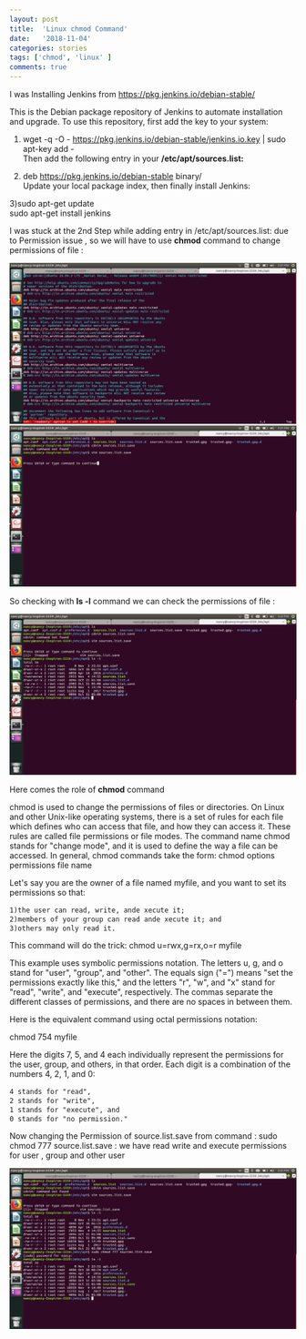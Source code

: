 ```yaml
---
layout: post
title:  'Linux chmod Command'
date:   '2018-11-04'
categories: stories
tags: ['chmod', 'linux' ]
comments: true
---
```

I was Installing Jenkins from https://pkg.jenkins.io/debian-stable/ <br>

This is the Debian package repository of Jenkins to automate installation and upgrade. To use this repository, first add the key to your system: <br>

1) wget -q -O - https://pkg.jenkins.io/debian-stable/jenkins.io.key | sudo apt-key add -<br>
Then add the following entry in your <strong>/etc/apt/sources.list:</strong><br> 

2) deb https://pkg.jenkins.io/debian-stable binary/ <br>
Update your local package index, then finally install Jenkins: <br>

3)sudo apt-get update <br>
sudo apt-get install jenkins

I was stuck at the 2nd Step while adding entry in /etc/apt/sources.list: due to Permission issue , so we will have to use  <strong>chmod</strong> command to change permissions of file : 

<div class="image">
    <a href="/public/img/permissionprob.png">
        <img alt="Permissions Problem tab" src="/public/img/permissionprob.png" />
    </a>
</div>

<div class="image">
    <a href="/public/img/Permission Prob2.png">
        <img alt="Permission Problem" tab" src="/public/img/Permission Prob2.png" />
    </a>
</div>

So checking with <strong>ls -l</strong> command we can check the permissions of file :

<div class="image">
    <a href="/public/img/ls -l.png">
        <img alt="ls -l" src="/public/img/ls -l.png" />
    </a>
</div>

Here comes the role of <strong>chmod</strong> command <br>

chmod is used to change the permissions of files or directories.
On Linux and other Unix-like operating systems, there is a set of rules for each file which defines who can access that file, and how they can access it. These rules are called file permissions or file modes. The command name chmod stands for "change mode", and it is used to define the way a file can be accessed.
In general, chmod commands take the form:
chmod options permissions file name

Let's say you are the owner of a file named myfile, and you want to set its permissions so that:

    1)the user can read, write, ande xecute it;
    2)members of your group can read ande xecute it; and
    3)others may only read it.

This command will do the trick:
chmod u=rwx,g=rx,o=r myfile

This example uses symbolic permissions notation. The letters u, g, and o stand for "user", "group", and "other". The equals sign ("=") means "set the permissions exactly like this," and the letters "r", "w", and "x" stand for "read", "write", and "execute", respectively. The commas separate the different classes of permissions, and there are no spaces in between them.

Here is the equivalent command using octal permissions notation:

chmod 754 myfile

Here the digits 7, 5, and 4 each individually represent the permissions for the user, group, and others, in that order. Each digit is a combination of the numbers 4, 2, 1, and 0:

    4 stands for "read",
    2 stands for "write",
    1 stands for "execute", and
    0 stands for "no permission."

Now changing the Permission of source.list.save from command :
sudo chmod 777 source.list.save :
we have read write and execute permissions for user , group and other user 

<div class="image">
    <a href="/public/img/chmod.png">
        <img alt="ls -l" src="/public/img/chmod.png" />
    </a>
</div>

